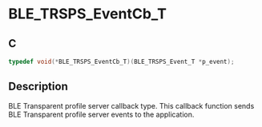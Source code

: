 # BLE_TRSPS_EventCb_T

## C

```c
typedef void(*BLE_TRSPS_EventCb_T)(BLE_TRSPS_Event_T *p_event);
```

## Description

BLE Transparent profile server callback type. This callback function sends BLE Transparent profile server events to the application.


